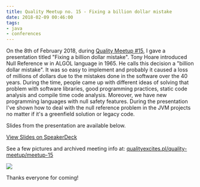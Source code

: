 ```yaml
---
title: Quality Meetup no. 15 - Fixing a billion dollar mistake
date: 2018-02-09 00:46:00
tags:
- java
- conferences
---
```


On the 8th of February 2018, during [Quality Meetup #15](https://www.meetup.com/Quality-Meetup/events/247187036/), I gave a presentation titled "Fixing a billion dollar mistake". Tony Hoare introduced Null Reference w in ALGOL language in 1965. He calls this decision a "billion dollar mistake". It was so easy to implement and probably it caused a loss of millions of dollars due to the mistakes done in the software over the 40 years. During the time, people came up with different ideas of solving that problem with software libraries, good programming practices, static code analysis and compile time code analysis. Moreover, we have new programming languages with null safety features. During the presentation I've shown how to deal with the null reference problem in the JVM projects no matter if it's a greenfield solution or legacy code.

Slides from the presentation are available below.

<script async class="speakerdeck-embed" data-id="d1303fb1455d499493101cfda32a0e5b" data-ratio="1.77777777777778" src="//speakerdeck.com/assets/embed.js"></script>

[View Slides on SpeakerDeck](https://speakerdeck.com/pwittchen/fixing-a-billion-dollar-mistake)

See a few pictures and archived meeting info at: [qualityexcites.pl/quality-meetup/meetup-15](https://qualityexcites.pl/quality-meetup/meetup-15)

![](/posts/2018/quality-meetup-15-fixing-a-billion-dollar-mistake/qe-15-01.jpg)

Thanks everyone for coming!
